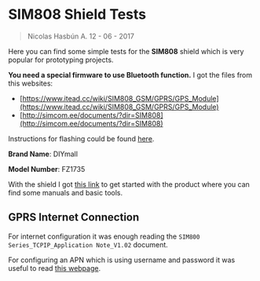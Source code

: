# SIM808 Shield Tests #

> Nicolas Hasbún A.
> 12 - 06 - 2017

Here you can find some simple tests for the **SIM808** shield which is very popular for prototyping projects.

**You need a special firmware to use Bluetooth function.** I got the files from this websites:


- [https://www.itead.cc/wiki/SIM808_GSM/GPRS/GPS_Module](https://www.itead.cc/wiki/SIM808_GSM/GPRS/GPS_Module)
- [http://simcom.ee/documents/?dir=SIM808](http://simcom.ee/documents/?dir=SIM808) 

Instructions for flashing could be found [here](https://www.elecrow.com/wiki/index.php?title=How_to_upgrade_firmware_of_Arduino_SIM808_Shield).

**Brand Name**:   DIYmall

**Model Number**: FZ1735

With the shield I got [this link](https://www.adrive.com/public/P7QRkq/FZ1735-SIM808%20%E5%A4%A7V3.1.rar) to get started with the product where you can find some manuals and basic tools.

## GPRS Internet Connection ##

For internet configuration it was enough reading the `SIM800 Series_TCPIP_Application Note_V1.02` document.

For configuring an APN which is using username and password it was useful to read [this webpage](https://wiki.octanis.org/sim800). 